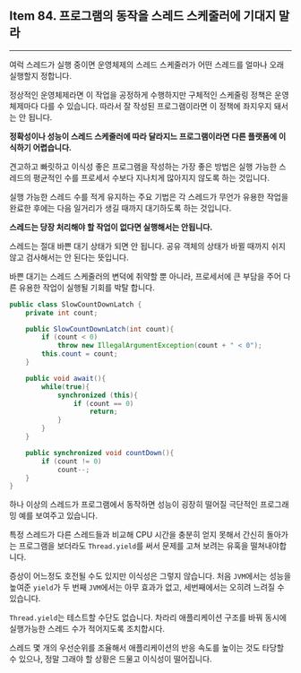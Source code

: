 ## Item 84. 프로그램의 동작을 스레드 스케줄러에 기대지 말라
***

여럭 스레드가 실행 중이면 운영체제의 스레드 스케줄러가 어떤 스레드를 얼마나 오래 실행할지 정합니다.

정상적인 운영체제라면 이 작업을 공정하게 수행하지만 구체적인 스케줄링 정책은 운영체제마다 다를 수 있습니다.
따라서 잘 작성된 프로그램이라면 이 정책에 좌지우지 돼서는 안 됩니다.

**정확성이나 성능이 스레드 스케줄러에 따라 달라지느 프로그램이라면 다른 플랫폼에 이식하기 어렵습니다.**

견고하고 빠릿하고 이식성 좋은 프로그램을 작성하는 가장 좋은 방법은 실행 가능한 스레드의 평균적인 수를 프로세서 수보다 지나치게
많아지지 않도록 하는 것입니다.

실행 가능한 스레드 수를 적게 유지하는 주요 기법은 각 스레드가 무언가 유용한 작업을 완료한
후에는 다음 일거리가 생길 때까지 대기하도록 하는 것입니다.

**스레드는 당장 처리해야 할 작업이 없다면 실행해서는 안됩니다.**

스레드는 절대 바쁜 대기 상태가 되면 안 됩니다. 공유 객체의 상태가 바뀔 때까지
쉬지 않고 검사해서는 안 된다는 뜻입니다.

바쁜 대기는 스레드 스케줄러의 변덕에 취약할 뿐 아니라, 프로세서에 큰 부담을 주어 다른 유용한 작업이
실행될 기회를 박탈 합니다.

```java
public class SlowCountDownLatch {
    private int count;

    public SlowCountDownLatch(int count){
        if (count < 0)
            throw new IllegalArgumentException(count + " < 0");
        this.count = count;
    }

    public void await(){
        while(true){
            synchronized (this){
                if (count == 0)
                    return;
            }
        }
    }

    public synchronized void countDown(){
        if (count != 0)
            count--;
    }
}
```

하나 이상의 스레드가 프로그램에서 동작하면 성능이 굉장히 떨어질 극단적인 프로그래밍 예를 보여주고 있습니다.

특정 스레드가 다른 스레드들과 비교해 CPU 시간을 충분히 얻지 못해서 간신히 돌아가는 프로그램을 보더라도 `Thread.yield`를 써서 문제를
고쳐 보려는 유혹을 떨쳐내야합니다.

증상이 어느정도 호전될 수도 있지만 이식성은 그렇지 않습니다.
처음 `JVM`에서는 성능을 높여준 `yield`가 두 번째 `JVM`에서는 아무 효과가 없고, 세번째에서는 오히려 느려질 수 있습니다.

`Thread.yield`는 테스트할 수단도 없습니다. 차라리 애플리케이션 구조를 바꿔 동시에 실행가능한 스레드 수가 적어지도록 조치합시다.

스레드 몇 개의 우선순위를 조율해서 애플리케이션의 반응 속도를 높이는 것도 타당할 수 있으나, 정말 그래야 할 상황은 드물고 이식성이 떨어집니다.